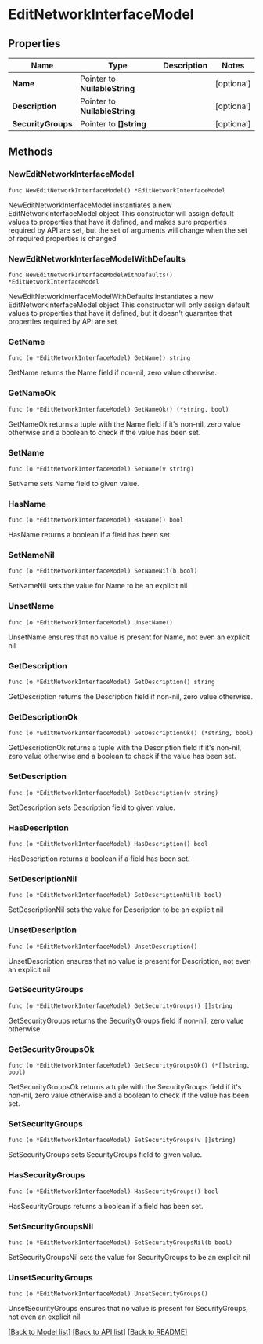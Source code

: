 # EditNetworkInterfaceModel

## Properties

Name | Type | Description | Notes
------------ | ------------- | ------------- | -------------
**Name** | Pointer to **NullableString** |  | [optional] 
**Description** | Pointer to **NullableString** |  | [optional] 
**SecurityGroups** | Pointer to **[]string** |  | [optional] 

## Methods

### NewEditNetworkInterfaceModel

`func NewEditNetworkInterfaceModel() *EditNetworkInterfaceModel`

NewEditNetworkInterfaceModel instantiates a new EditNetworkInterfaceModel object
This constructor will assign default values to properties that have it defined,
and makes sure properties required by API are set, but the set of arguments
will change when the set of required properties is changed

### NewEditNetworkInterfaceModelWithDefaults

`func NewEditNetworkInterfaceModelWithDefaults() *EditNetworkInterfaceModel`

NewEditNetworkInterfaceModelWithDefaults instantiates a new EditNetworkInterfaceModel object
This constructor will only assign default values to properties that have it defined,
but it doesn't guarantee that properties required by API are set

### GetName

`func (o *EditNetworkInterfaceModel) GetName() string`

GetName returns the Name field if non-nil, zero value otherwise.

### GetNameOk

`func (o *EditNetworkInterfaceModel) GetNameOk() (*string, bool)`

GetNameOk returns a tuple with the Name field if it's non-nil, zero value otherwise
and a boolean to check if the value has been set.

### SetName

`func (o *EditNetworkInterfaceModel) SetName(v string)`

SetName sets Name field to given value.

### HasName

`func (o *EditNetworkInterfaceModel) HasName() bool`

HasName returns a boolean if a field has been set.

### SetNameNil

`func (o *EditNetworkInterfaceModel) SetNameNil(b bool)`

 SetNameNil sets the value for Name to be an explicit nil

### UnsetName
`func (o *EditNetworkInterfaceModel) UnsetName()`

UnsetName ensures that no value is present for Name, not even an explicit nil
### GetDescription

`func (o *EditNetworkInterfaceModel) GetDescription() string`

GetDescription returns the Description field if non-nil, zero value otherwise.

### GetDescriptionOk

`func (o *EditNetworkInterfaceModel) GetDescriptionOk() (*string, bool)`

GetDescriptionOk returns a tuple with the Description field if it's non-nil, zero value otherwise
and a boolean to check if the value has been set.

### SetDescription

`func (o *EditNetworkInterfaceModel) SetDescription(v string)`

SetDescription sets Description field to given value.

### HasDescription

`func (o *EditNetworkInterfaceModel) HasDescription() bool`

HasDescription returns a boolean if a field has been set.

### SetDescriptionNil

`func (o *EditNetworkInterfaceModel) SetDescriptionNil(b bool)`

 SetDescriptionNil sets the value for Description to be an explicit nil

### UnsetDescription
`func (o *EditNetworkInterfaceModel) UnsetDescription()`

UnsetDescription ensures that no value is present for Description, not even an explicit nil
### GetSecurityGroups

`func (o *EditNetworkInterfaceModel) GetSecurityGroups() []string`

GetSecurityGroups returns the SecurityGroups field if non-nil, zero value otherwise.

### GetSecurityGroupsOk

`func (o *EditNetworkInterfaceModel) GetSecurityGroupsOk() (*[]string, bool)`

GetSecurityGroupsOk returns a tuple with the SecurityGroups field if it's non-nil, zero value otherwise
and a boolean to check if the value has been set.

### SetSecurityGroups

`func (o *EditNetworkInterfaceModel) SetSecurityGroups(v []string)`

SetSecurityGroups sets SecurityGroups field to given value.

### HasSecurityGroups

`func (o *EditNetworkInterfaceModel) HasSecurityGroups() bool`

HasSecurityGroups returns a boolean if a field has been set.

### SetSecurityGroupsNil

`func (o *EditNetworkInterfaceModel) SetSecurityGroupsNil(b bool)`

 SetSecurityGroupsNil sets the value for SecurityGroups to be an explicit nil

### UnsetSecurityGroups
`func (o *EditNetworkInterfaceModel) UnsetSecurityGroups()`

UnsetSecurityGroups ensures that no value is present for SecurityGroups, not even an explicit nil

[[Back to Model list]](../README.md#documentation-for-models) [[Back to API list]](../README.md#documentation-for-api-endpoints) [[Back to README]](../README.md)


